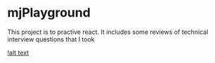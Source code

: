 # mjPlayground

This project is to practive react.
It includes some reviews of technical interview questions that I took

[!alt text](https://github.com/mjlee2121/mjPlayground/mjplayground.png)
